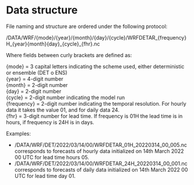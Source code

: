 # Data structure

File naming and structure are ordered under the following protocol:

/DATA/WRF/{mode}/{year}/{month}/{day}/{cycle}/WRFDETAR_{frequency}H_{year}{month}{day}\_{cycle}_{fhr}.nc

Where fields between curly brackets are defined as: <br />

{mode} = 3 capital letters indicating the scheme used, either deterministic or ensemble (DET o ENS) <br />
{year} = 4-digit number <br />
{month} = 2-digit number <br />
{day} = 2-digit number <br />
{cycle} = 2-digit number indicating the model run <br />
{frequency} = 2-digit number indicating the temporal resolution. For hourly data it takes the value 01, and for daily data 24. <br />
{fhr} = 3-digit number for lead time. If frequency is 01H the lead time is in hours, if frequency is 24H is in days. 

Examples:
* /DATA/WRF/DET/2022/03/14/00/WRFDETAR_01H_20220314_00_005.nc corresponds to forecasts of hourly data initialized on 14th March 2022 00 UTC for lead time hours 05. 
* /DATA/WRF/DET/2022/03/14/00/WRFDETAR_24H_20220314_00_001.nc corresponds to forecasts of daily data initialized on 14th March 2022 00 UTC for lead time day 01. 
